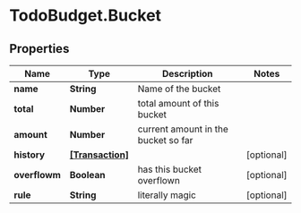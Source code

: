 # TodoBudget.Bucket

## Properties

Name | Type | Description | Notes
------------ | ------------- | ------------- | -------------
**name** | **String** | Name of the bucket | 
**total** | **Number** | total amount of this bucket | 
**amount** | **Number** | current amount in the bucket so far | 
**history** | [**[Transaction]**](Transaction.md) |  | [optional] 
**overflowm** | **Boolean** | has this bucket overflown | [optional] 
**rule** | **String** | literally magic | [optional] 


